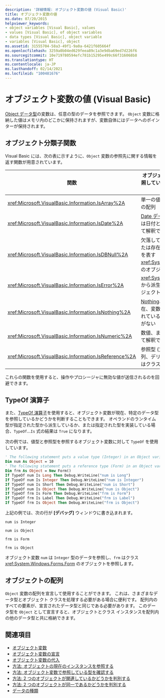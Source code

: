 ```yaml
---
description: '詳細情報: オブジェクト変数の値 (Visual Basic)'
title: オブジェクト変数の値
ms.date: 07/20/2015
helpviewer_keywords:
- object variables [Visual Basic], values
- values [Visual Basic], of object variables
- data types [Visual Basic], object variable
- variables [Visual Basic], object
ms.assetid: 31555704-58a3-49f1-9a0a-6421f605664f
ms.openlocfilehash: 3259a0b04ed629feea89c1a3e9dba69ed7d226f6
ms.sourcegitcommit: 10e719780594efc781b15295e499c66f316068b8
ms.translationtype: HT
ms.contentlocale: ja-JP
ms.lasthandoff: 02/14/2021
ms.locfileid: "100481676"
---
```

# <a name="object-variable-values-visual-basic"></a>オブジェクト変数の値 (Visual Basic)

[Object データ型](../../../language-reference/data-types/object-data-type.md)の変数は、任意の型のデータを参照できます。 `Object` 変数に格納した値はメモリ内のどこかに保持されますが、変数自体にはデータへのポインターが保持されます。  
  
## <a name="object-classifier-functions"></a>オブジェクト分類子関数  

 Visual Basic には、次の表に示すように、`Object` 変数の参照先に関する情報を返す関数が用意されています。  
  
|関数|オブジェクト変数が参照している場合に True を返す|  
|--------------|---------------------------------------------------|  
|<xref:Microsoft.VisualBasic.Information.IsArray%2A>|単一の値ではなく、値の配列|  
|<xref:Microsoft.VisualBasic.Information.IsDate%2A>|[Date データ型](../../../language-reference/data-types/date-data-type.md)値、または日付と時刻の値として解釈できる文字列|  
|<xref:Microsoft.VisualBasic.Information.IsDBNull%2A>|欠落しているデータまたは存在しないデータを表す <xref:System.DBNull> 型のオブジェクト|  
|<xref:Microsoft.VisualBasic.Information.IsError%2A>|<xref:System.Exception> から派生する例外オブジェクト|  
|<xref:Microsoft.VisualBasic.Information.IsNothing%2A>|[Nothing](../../../language-reference/nothing.md)、つまり、現在、変数に割り当てられているオブジェクトがない|  
|<xref:Microsoft.VisualBasic.Information.IsNumeric%2A>|数値、または数値として解釈できる文字列|  
|<xref:Microsoft.VisualBasic.Information.IsReference%2A>|参照型 (文字列、配列、デリゲート、またはクラス型など)|  
  
 これらの関数を使用すると、操作やプロシージャに無効な値が送信されるのを回避できます。  
  
## <a name="typeof-operator"></a>TypeOf 演算子  

 また、[TypeOf 演算子](../../../language-reference/operators/typeof-operator.md)を使用すると、オブジェクト変数が現在、特定のデータ型を参照しているかどうかを判断することもできます。 オペランドのランタイム型が指定された型から派生しているか、または指定された型を実装している場合、`TypeOf`...`Is` 式の結果は `True` になります。  
  
 次の例では、値型と参照型を参照するオブジェクト変数に対して `TypeOf` を使用しています。  
  
```vb  
' The following statement puts a value type (Integer) in an Object variable.  
Dim num As Object = 10  
' The following statement puts a reference type (Form) in an Object variable.  
Dim frm As Object = New Form()  
If TypeOf num Is Long Then Debug.WriteLine("num is Long")  
If TypeOf num Is Integer Then Debug.WriteLine("num is Integer")  
If TypeOf num Is Short Then Debug.WriteLine("num is Short")  
If TypeOf num Is Object Then Debug.WriteLine("num is Object")  
If TypeOf frm Is Form Then Debug.WriteLine("frm is Form")  
If TypeOf frm Is Label Then Debug.WriteLine("frm is Label")  
If TypeOf frm Is Object Then Debug.WriteLine("frm is Object")  
```  
  
 上記の例では、次の行が **[デバッグ]** ウィンドウに書き込まれます。  
  
 `num is Integer`  
  
 `num is Object`  
  
 `frm is Form`  
  
 `frm is Object`  
  
 オブジェクト変数 `num` は `Integer` 型のデータを参照し、`frm` はクラス <xref:System.Windows.Forms.Form> のオブジェクトを参照します。  
  
## <a name="object-arrays"></a>オブジェクトの配列  

 `Object` 変数の配列を宣言して使用することができます。 これは、さまざまなデータ型とオブジェクト クラスを処理する必要がある場合に便利です。 配列内のすべての要素が、宣言されたデータ型と同じである必要があります。 このデータ型を `Object` として宣言すると、オブジェクトとクラス インスタンスを配列内の他のデータ型と共に格納できます。  
  
## <a name="see-also"></a>関連項目

- [オブジェクト変数](object-variables.md)
- [オブジェクト変数の宣言](object-variable-declaration.md)
- [オブジェクト変数の代入](object-variable-assignment.md)
- [方法: オブジェクトの現在のインスタンスを参照する](how-to-refer-to-the-current-instance-of-an-object.md)
- [方法: オブジェクト変数で参照している型を確認する](how-to-determine-what-type-an-object-variable-refers-to.md)
- [方法: 2 つのオブジェクトが関連しているかどうかを判別する](how-to-determine-whether-two-objects-are-related.md)
- [方法: 2 つのオブジェクトが同一であるかどうかを判別する](how-to-determine-whether-two-objects-are-identical.md)
- [データの種類](../data-types/index.md)
